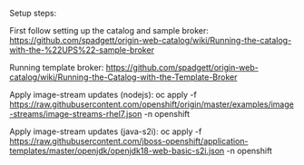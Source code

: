 Setup steps:

First follow setting up the catalog and sample broker: https://github.com/spadgett/origin-web-catalog/wiki/Running-the-catalog-with-the-%22UPS%22-sample-broker

Running template broker: https://github.com/spadgett/origin-web-catalog/wiki/Running-the-Catalog-with-the-Template-Broker

Apply image-stream updates (nodejs):
  oc apply -f https://raw.githubusercontent.com/openshift/origin/master/examples/image-streams/image-streams-rhel7.json -n openshift

Apply image-stream updates (java-s2i):
  oc apply -f https://raw.githubusercontent.com/jboss-openshift/application-templates/master/openjdk/openjdk18-web-basic-s2i.json -n openshift

  
